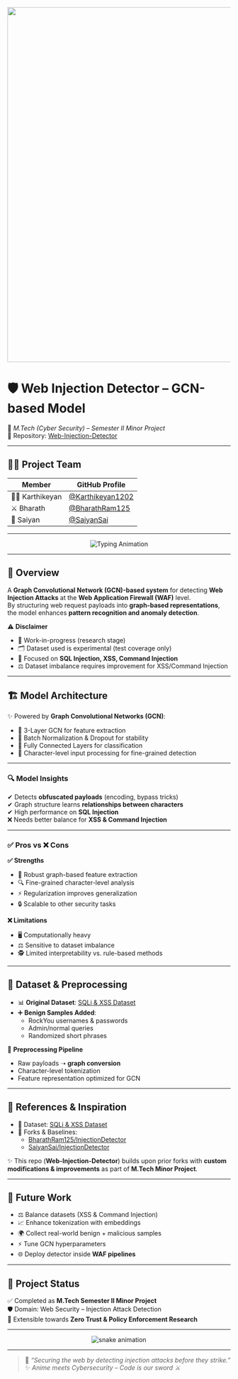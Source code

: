 <!-- Futuristic Anime Banner -->
<p align="center">
  <img src="https://i.imgur.com/dZ0c5dF.gif" width="800"/>
</p>

# 🛡️ Web Injection Detector – GCN-based Model  
📌 *M.Tech (Cyber Security) – Semester II Minor Project*  
🔗 Repository: [Web-Injection-Detector](https://github.com/Karthikeyan1202/Web-Injection-Detector)  

---

## 👨‍💻 Project Team  
| Member | GitHub Profile |
|--------|----------------|
| 🧑‍🚀 Karthikeyan | [@Karthikeyan1202](https://github.com/Karthikeyan1202) |
| ⚔️ Bharath | [@BharathRam125](https://github.com/BharathRam125) |
| 🐉 Saiyan | [@SaiyanSai](https://github.com/SaiyanSai) |

---

<p align="center">
  <img src="https://readme-typing-svg.herokuapp.com?font=Fira+Code&size=24&duration=4000&pause=1000&color=00F7FF&center=true&vCenter=true&width=650&lines=Initializing+Security+Protocols...;Deploying+GCN-based+Detector...;Scanning+for+SQLi+XSS+Command+Injection...;Web+Applications+Secured!+%E2%9C%85" alt="Typing Animation">
</p>

---

## 📌 Overview  
A **Graph Convolutional Network (GCN)-based system** for detecting **Web Injection Attacks** at the **Web Application Firewall (WAF)** level.  
By structuring web request payloads into **graph-based representations**, the model enhances **pattern recognition and anomaly detection**.  

⚠️ **Disclaimer**  
- 🚧 Work-in-progress (research stage)  
- 🗂️ Dataset used is experimental (test coverage only)  
- 🛑 Focused on **SQL Injection, XSS, Command Injection**  
- ⚖️ Dataset imbalance requires improvement for XSS/Command Injection  

---

## 🏗️ Model Architecture  
✨ Powered by **Graph Convolutional Networks (GCN)**:  
- 🔹 3-Layer GCN for feature extraction  
- 🔹 Batch Normalization & Dropout for stability  
- 🔹 Fully Connected Layers for classification  
- 🔹 Character-level input processing for fine-grained detection  

---

### 🔍 Model Insights  
✔ Detects **obfuscated payloads** (encoding, bypass tricks)  
✔ Graph structure learns **relationships between characters**  
✔ High performance on **SQL Injection**  
❌ Needs better balance for **XSS & Command Injection**  

---

### ✅ Pros vs ❌ Cons  

**✅ Strengths**  
- 🧠 Robust graph-based feature extraction  
- 🔍 Fine-grained character-level analysis  
- ⚡ Regularization improves generalization  
- 🔒 Scalable to other security tasks  

**❌ Limitations**  
- 🖥️ Computationally heavy  
- ⚖️ Sensitive to dataset imbalance  
- 🕵️ Limited interpretability vs. rule-based methods  

---

## 📂 Dataset & Preprocessing  
- 📊 **Original Dataset**: [SQLi & XSS Dataset](https://www.kaggle.com/datasets/alextrinity/sqli-xss-dataset)  
- ➕ **Benign Samples Added**:  
  - RockYou usernames & passwords  
  - Admin/normal queries  
  - Randomized short phrases  

🔧 **Preprocessing Pipeline**  
- Raw payloads ➝ **graph conversion**  
- Character-level tokenization  
- Feature representation optimized for GCN  

---

## 🔗 References & Inspiration  
- 📌 Dataset: [SQLi & XSS Dataset](https://www.kaggle.com/datasets/alextrinity/sqli-xss-dataset)  
- 📌 Forks & Baselines:  
  - [BharathRam125/InjectionDetector](https://github.com/BharathRam125/InjectionDetector)  
  - [SaiyanSai/InjectionDetector](https://github.com/SaiyanSai/InjectionDetector)  

✨ This repo (**Web-Injection-Detector**) builds upon prior forks with **custom modifications & improvements** as part of **M.Tech Minor Project**.

---

## 🚀 Future Work  
- ⚖️ Balance datasets (XSS & Command Injection)  
- 📈 Enhance tokenization with embeddings  
- 🌍 Collect real-world benign + malicious samples  
- ⚡ Tune GCN hyperparameters  
- 🌐 Deploy detector inside **WAF pipelines**  

---

## 📌 Project Status  
✅ Completed as **M.Tech Semester II Minor Project**  
🛡️ Domain: Web Security – Injection Attack Detection  
🚀 Extensible towards **Zero Trust & Policy Enforcement Research**  

---

<p align="center">
  <img src="https://github.com/Karthikeyan1202/Karthikeyan1202/blob/output/github-contribution-grid-snake.svg" alt="snake animation"/>
</p>

---

> 🔐 *“Securing the web by detecting injection attacks before they strike.”*  
> ✨ *Anime meets Cybersecurity – Code is our sword ⚔️*
